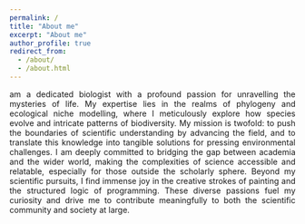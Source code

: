 ```yaml
---
permalink: /
title: "About me"
excerpt: "About me"
author_profile: true
redirect_from: 
  - /about/
  - /about.html
---
```

<div style="text-align: justify">am a dedicated biologist with a profound passion for unravelling the mysteries of life. My expertise lies in the realms of phylogeny and ecological niche modelling, where I meticulously explore how species evolve and intricate patterns of biodiversity. My mission is twofold: to push the boundaries of scientific understanding by advancing the field, and to translate this knowledge into tangible solutions for pressing environmental challenges. I am deeply committed to bridging the gap between academia and the wider world, making the complexities of science accessible and relatable, especially for those outside the scholarly sphere. Beyond my scientific pursuits, I find immense joy in the creative strokes of painting and the structured logic of programming. These diverse passions fuel my curiosity and drive me to contribute meaningfully to both the scientific community and society at large. </div>

